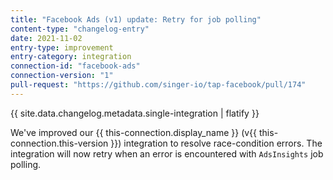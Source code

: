 ```yaml
---
title: "Facebook Ads (v1) update: Retry for job polling"
content-type: "changelog-entry"
date: 2021-11-02
entry-type: improvement
entry-category: integration
connection-id: "facebook-ads"
connection-version: "1"
pull-request: "https://github.com/singer-io/tap-facebook/pull/174"
---
```

{{ site.data.changelog.metadata.single-integration | flatify }}

We've improved our {{ this-connection.display_name }} (v{{ this-connection.this-version }}) integration to resolve race-condition errors. The integration will now retry when an error is encountered with `AdsInsights` job polling.